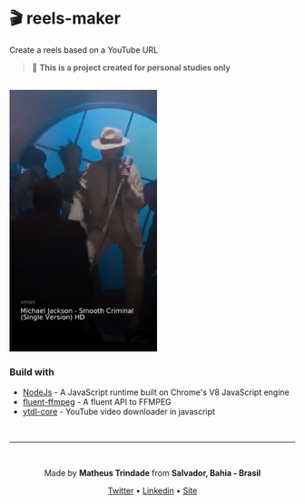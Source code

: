 # 🎬 reels-maker
 Create a reels based on a YouTube URL

> 🚫 **This is a project created for personal studies only**

<br/>

<img src="https://github.com/trindadematheus/reels-maker/blob/master/assets/example.png" width="260" />

### Build with

- [NodeJs](https://nodejs.org/en/) - A JavaScript runtime built on Chrome's V8 JavaScript engine
- [fluent-ffmpeg](https://github.com/fluent-ffmpeg/node-fluent-ffmpeg) - A fluent API to FFMPEG
- [ytdl-core](https://github.com/fent/node-ytdl-core) - YouTube video downloader in javascript

<br/>

---

<br/>

<p align="center">Made by <b>Matheus Trindade</b> from <b>Salvador, Bahia - Brasil</b></p>

<p align="center">
  <a href="https://twitter.com/trnddev">Twitter</a> •
  <a href="https://www.linkedin.com/in/trindadematheus/">Linkedin</a> •
  <a href="https://matheustrindade.dev.br/">Site</a>
</p>
